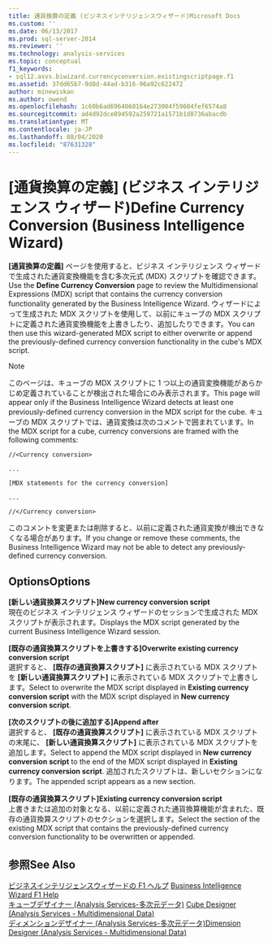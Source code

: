 ```yaml
---
title: 通貨換算の定義 (ビジネスインテリジェンスウィザード)Microsoft Docs
ms.custom: ''
ms.date: 06/13/2017
ms.prod: sql-server-2014
ms.reviewer: ''
ms.technology: analysis-services
ms.topic: conceptual
f1_keywords:
- sql12.asvs.biwizard.currencyconversion.existingscriptpage.f1
ms.assetid: 37dd65b7-9d8d-44ad-b316-96a92c622472
author: minewiskan
ms.author: owend
ms.openlocfilehash: 1c60b6ad6964060164e273004f59604fef6574a8
ms.sourcegitcommit: ad4d92dce894592a259721a1571b1d8736abacdb
ms.translationtype: MT
ms.contentlocale: ja-JP
ms.lasthandoff: 08/04/2020
ms.locfileid: "87631328"
---
```

# <a name="define-currency-conversion-business-intelligence-wizard"></a><span data-ttu-id="1caa1-102">[通貨換算の定義] (ビジネス インテリジェンス ウィザード)</span><span class="sxs-lookup"><span data-stu-id="1caa1-102">Define Currency Conversion (Business Intelligence Wizard)</span></span>
  <span data-ttu-id="1caa1-103">**[通貨換算の定義]** ページを使用すると、ビジネス インテリジェンス ウィザードで生成された通貨変換機能を含む多次元式 (MDX) スクリプトを確認できます。</span><span class="sxs-lookup"><span data-stu-id="1caa1-103">Use the **Define Currency Conversion** page to review the Multidimensional Expressions (MDX) script that contains the currency conversion functionality generated by the Business Intelligence Wizard.</span></span> <span data-ttu-id="1caa1-104">ウィザードによって生成された MDX スクリプトを使用して、以前にキューブの MDX スクリプトに定義された通貨変換機能を上書きしたり、追加したりできます。</span><span class="sxs-lookup"><span data-stu-id="1caa1-104">You can then use this wizard-generated MDX script to either overwrite or append the previously-defined currency conversion functionality in the cube's MDX script.</span></span>  
  
> [!NOTE]  
>  <span data-ttu-id="1caa1-105">このページは、キューブの MDX スクリプトに 1 つ以上の通貨変換機能があらかじめ定義されていることが検出された場合にのみ表示されます。</span><span class="sxs-lookup"><span data-stu-id="1caa1-105">This page will appear only if the Business Intelligence Wizard detects at least one previously-defined currency conversion in the MDX script for the cube.</span></span> <span data-ttu-id="1caa1-106">キューブの MDX スクリプトでは、通貨変換は次のコメントで囲まれています。</span><span class="sxs-lookup"><span data-stu-id="1caa1-106">In the MDX script for a cube, currency conversions are framed with the following comments:</span></span>  
>   
>  `//<Currency conversion>`  
>   
>  `...`  
>   
>  `[MDX statements for the currency conversion]`  
>   
>  `...`  
>   
>  `//</Currency conversion>`  
>   
>  <span data-ttu-id="1caa1-107">このコメントを変更または削除すると、以前に定義された通貨変換が検出できなくなる場合があります。</span><span class="sxs-lookup"><span data-stu-id="1caa1-107">If you change or remove these comments, the Business Intelligence Wizard may not be able to detect any previously-defined currency conversion.</span></span>  
  
## <a name="options"></a><span data-ttu-id="1caa1-108">Options</span><span class="sxs-lookup"><span data-stu-id="1caa1-108">Options</span></span>  
 <span data-ttu-id="1caa1-109">**[新しい通貨換算スクリプト]**</span><span class="sxs-lookup"><span data-stu-id="1caa1-109">**New currency conversion script**</span></span>  
 <span data-ttu-id="1caa1-110">現在のビジネス インテリジェンス ウィザードのセッションで生成された MDX スクリプトが表示されます。</span><span class="sxs-lookup"><span data-stu-id="1caa1-110">Displays the MDX script generated by the current Business Intelligence Wizard session.</span></span>  
  
 <span data-ttu-id="1caa1-111">**[既存の通貨換算スクリプトを上書きする]**</span><span class="sxs-lookup"><span data-stu-id="1caa1-111">**Overwrite existing currency conversion script**</span></span>  
 <span data-ttu-id="1caa1-112">選択すると、 **[既存の通貨換算スクリプト]** に表示されている MDX スクリプトを **[新しい通貨換算スクリプト]** に表示されている MDX スクリプトで上書きします。</span><span class="sxs-lookup"><span data-stu-id="1caa1-112">Select to overwrite the MDX script displayed in **Existing currency conversion script** with the MDX script displayed in **New currency conversion script**.</span></span>  
  
 <span data-ttu-id="1caa1-113">**[次のスクリプトの後に追加する]**</span><span class="sxs-lookup"><span data-stu-id="1caa1-113">**Append after**</span></span>  
 <span data-ttu-id="1caa1-114">選択すると、 **[既存の通貨換算スクリプト]** に表示されている MDX スクリプトの末尾に、 **[新しい通貨換算スクリプト]** に表示されている MDX スクリプトを追加します。</span><span class="sxs-lookup"><span data-stu-id="1caa1-114">Select to append the MDX script displayed in **New currency conversion script** to the end of the MDX script displayed in **Existing currency conversion script**.</span></span> <span data-ttu-id="1caa1-115">追加されたスクリプトは、新しいセクションになります。</span><span class="sxs-lookup"><span data-stu-id="1caa1-115">The appended script appears as a new section.</span></span>  
  
 <span data-ttu-id="1caa1-116">**[既存の通貨換算スクリプト]**</span><span class="sxs-lookup"><span data-stu-id="1caa1-116">**Existing currency conversion script**</span></span>  
 <span data-ttu-id="1caa1-117">上書きまたは追加の対象となる、以前に定義された通貨換算機能が含まれた、既存の通貨換算スクリプトのセクションを選択します。</span><span class="sxs-lookup"><span data-stu-id="1caa1-117">Select the section of the existing MDX script that contains the previously-defined currency conversion functionality to be overwritten or appended.</span></span>  
  
## <a name="see-also"></a><span data-ttu-id="1caa1-118">参照</span><span class="sxs-lookup"><span data-stu-id="1caa1-118">See Also</span></span>  
 <span data-ttu-id="1caa1-119">[ビジネスインテリジェンスウィザードの F1 ヘルプ](business-intelligence-wizard-f1-help.md) </span><span class="sxs-lookup"><span data-stu-id="1caa1-119">[Business Intelligence Wizard F1 Help](business-intelligence-wizard-f1-help.md) </span></span>  
 <span data-ttu-id="1caa1-120">[キューブデザイナー &#40;Analysis Services-多次元データ&#41;](cube-designer-analysis-services-multidimensional-data.md) </span><span class="sxs-lookup"><span data-stu-id="1caa1-120">[Cube Designer &#40;Analysis Services - Multidimensional Data&#41;](cube-designer-analysis-services-multidimensional-data.md) </span></span>  
 [<span data-ttu-id="1caa1-121">ディメンションデザイナー &#40;Analysis Services-多次元データ&#41;</span><span class="sxs-lookup"><span data-stu-id="1caa1-121">Dimension Designer &#40;Analysis Services - Multidimensional Data&#41;</span></span>](dimension-designer-analysis-services-multidimensional-data.md)  
  
  
